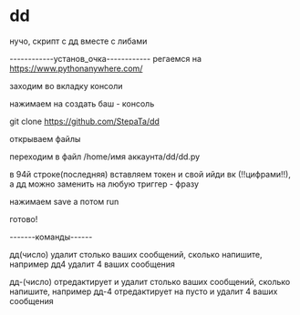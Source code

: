 # dd
нучо, скрипт с дд вместе с либами

------------установ_очка------------
 регаемся на https://www.pythonanywhere.com/

 заходим во вкладку консоли

нажимаем на создать баш - консоль 


 git clone https://github.com/StepaTa/dd

 открываем файлы
 
 переходим в файл /home/имя аккаунта/dd/dd.py
 
 в 94й строке(последняя) вставляем токен и свой ийди вк (!!цифрами!!), а дд можно заменить на любую триггер - фразу
 
  нажимаем save а потом run
  
  готово!
  
  
  -------команды------
  
  дд(число) удалит столько ваших сообщений, сколько напишите, например дд4 удалит 4 ваших сообщения
  
  дд-(число) отредактирует и удалит столько ваших сообщений, сколько напишите, например дд-4 отредактирует на пусто и удалит 4 ваших сообщения
 
 
